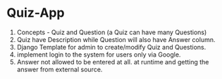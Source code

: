 # Quiz-App

01. Concepts - Quiz and Question (a Quiz can have many Questions)
02. Quiz have Description while Question will also have Answer column.
03. Django Template for admin to create/modify Quiz and Questions.
04. implement login to the system for users only via Google.
05. Answer not allowed to be entered at all. at runtime and getting the answer from external source.
